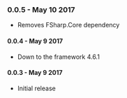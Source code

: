 ### 0.0.5 - May 10 2017
* Removes FSharp.Core dependency

#### 0.0.4 - May 9 2017
* Down to the framework 4.6.1

#### 0.0.3 - May 9 2017
* Initial release

